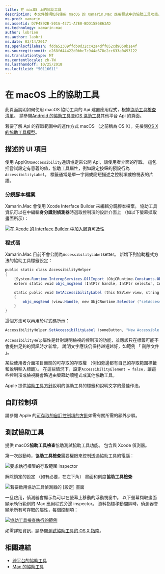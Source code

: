 ```yaml
---
title: 在 macOS 上的協助工具
description: 本文件說明如何使用 macOS 的 Xamarin.Mac 應用程式中的協助工具功能。 它討論的分鏡腳本和程式碼、 自訂控制項，以及測試協助工具中描述的 UI 項目。
ms.prod: xamarin
ms.assetid: D7F4892B-501A-4271-A7E0-BDD1586B63AD
ms.technology: xamarin-mac
author: lobrien
ms.author: laobri
ms.date: 03/14/2017
ms.openlocfilehash: fdda52309ffdb0d32cc42a4dff052cd9050b1e4f
ms.sourcegitcommit: e268fd44422d0bbc7c944a678e2cc633a0493122
ms.translationtype: MT
ms.contentlocale: zh-TW
ms.lasthandoff: 10/25/2018
ms.locfileid: "50116611"
---
```

# <a name="accessibility-on-macos"></a>在 macOS 上的協助工具

此頁面說明如何使用 macOS 協助工具的 Api 建置應用程式，根據[協助工具檢查清單](~/cross-platform/app-fundamentals/accessibility.md)。
請參閱[Android 的協助工具](~/android/app-fundamentals/accessibility.md)並[iOS 協助工具](~/ios/app-fundamentals/accessibility.md)其他平台 Api 的頁面。

若要了解 Api 的存取範圍中的運作方式 macOS （之前稱為 OS X），先檢閱[OS X 的協助工具模型](https://developer.apple.com/library/mac/documentation/Accessibility/Conceptual/AccessibilityMacOSX/OSXAXmodel.html)。

## <a name="describing-ui-elements"></a>描述的 UI 項目

使用 AppKit`NSAccessibility`通訊協定來公開 Api，讓使用者介面的存取。 這包括嘗試設定有意義的值，協助工具屬性，例如設定按鈕的預設行為`AccessibilityLabel`。 標籤通常是單一字詞或簡短描述之控制項或檢視表的片語。

### <a name="storyboard-files"></a>分鏡腳本檔案

Xamarin.Mac 會使用 Xcode Interface Builder 來編輯分鏡腳本檔案。
協助工具資訊可以在中編輯**身分識別偵測器**時選取控制項的設計介面上 （如以下螢幕擷取畫面所示）：

[![在 Xcode 的 Interface Builder 中加入網頁可及性](accessibility-images/xcode.png "Xcode 的 Interface Builder 中加入協助工具")](accessibility-images/xcode-large.png#lightbox)

### <a name="code"></a>程式碼

Xamarin.Mac 目前不會公開為`AccessibilityLabel`setter。  新增下列協助程式方法的協助工具標籤設定：

```csharp
public static class AccessibilityHelper
{
    [System.Runtime.InteropServices.DllImport (ObjCRuntime.Constants.ObjectiveCLibrary)]
    extern static void objc_msgSend (IntPtr handle, IntPtr selector, IntPtr label);

    static public void SetAccessibilityLabel (this NSView view, string value)
    {
        objc_msgSend (view.Handle, new ObjCRuntime.Selector ("setAccessibilityLabel:").Handle, new NSString (value).Handle);
    }
}
```

這個方法可以再用於程式碼所示：

```csharp
AccessibilityHelper.SetAccessibilityLabel (someButton, "New Accessible Description");
```

`AccessibilityHelp`屬性是針對說明檢視的控制項的功能，並應該只在標籤可能不會提供足夠的資訊時才新增。 說明文字應該仍保持越短越好，如範例 「 刪除文件 」。

某些使用者介面項目無關的可存取的存取權 （例如旁邊都有自己的存取範圍標籤和說明輸入標籤）。
在這些情況下，設定`AccessibilityElement = false`，讓這些控制項或檢視將會略過由螢幕助讀程式或其他協助工具。

Apple 提供[協助工具方針](https://developer.apple.com/library/mac/documentation/Accessibility/Conceptual/AccessibilityMacOSX/EnhancingtheAccessibilityofStandardAppKitControls.html)說明的協助工具的標籤和說明文字的最佳作法。

## <a name="custom-controls"></a>自訂控制項

請參閱 Apple 的[可存取的自訂控制項的方針](https://developer.apple.com/library/mac/documentation/Accessibility/Conceptual/AccessibilityMacOSX/ImplementingAccessibilityforCustomControls.html)如需有關所需的額外步驟。

## <a name="testing-accessibility"></a>測試協助工具

提供 macOS**協助工具檢查**協助測試協助工具功能。 包含與 Xcode 偵測器。

第一次啟動時，**協助工具檢查**需要權限來控制透過協助工具的電腦：

![要求執行權限的存取範圍 Inspector](accessibility-images/accessibility-inspector-1.png "協助工具檢查要求執行權限")

解除鎖定的設定 （如有必要，在左下角） 畫面和刻度**協助工具檢查**:

![若要啟用協助工具偵測器的 [設定] 畫面](accessibility-images/accessibility-inspector-2.png "來啟用協助工具偵測器的 [設定] 畫面")

一旦啟用，偵測器會顯示為可以在螢幕上移動的浮動視窗中。 以下螢幕擷取畫面顯示執行範例的 Mac 應用程式旁邊 inspector。 資料指標移動間隔時，偵測器會顯示所有可存取的屬性，每個控制項：

[![協助工具檢查執行的範例](accessibility-images/accessibility-example.png "範例的協助工具檢查執行")](accessibility-images/accessibility-example-large.png#lightbox)

如需詳細資訊，請參閱[測試協助工具的 OS X 指南](https://developer.apple.com/library/mac/documentation/Accessibility/Conceptual/AccessibilityMacOSX/OSXAXTestingApps.html)。



## <a name="related-links"></a>相關連結

- [跨平台的協助工具](~/cross-platform/app-fundamentals/accessibility.md)
- [Mac 的協助工具](https://www.apple.com/accessibility/mac/)
